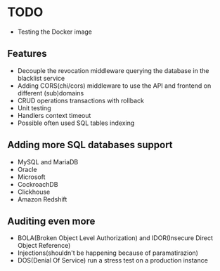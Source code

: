 # TODO
* Testing the Docker image
## Features
* Decouple the revocation middleware querying the database in the blacklist service
* Adding CORS(chi/cors) middleware to use the API and frontend on different (sub)domains
* CRUD operations transactions with rollback
* Unit testing
* Handlers context timeout
* Possible often used SQL tables indexing
## Adding more SQL databases support
* MySQL and MariaDB
* Oracle
* Microsoft
* CockroachDB
* Clickhouse
* Amazon Redshift
## Auditing even more
* BOLA(Broken Object Level Authorization) and IDOR(Insecure Direct Object Reference)
* Injections(shouldn't be happening because of paramatirazion)
* DOS(Denial Of Service) run a stress test on a production instance